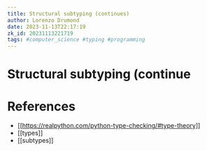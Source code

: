 ```yaml
---
title: Structural subtyping (continues)
author: Lorenzo Drumond
date: 2023-11-13T22:17:19
zk_id: 20231113221719
tags: #computer_science #typing #programming
---
```



# Structural subtyping (continue

# References
- [[https://realpython.com/python-type-checking/#type-theory]]
- [[types]]
- [[subtypes]]
